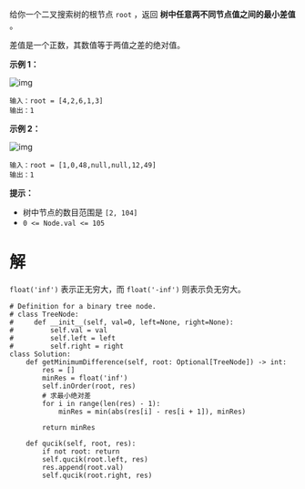 给你一个二叉搜索树的根节点 `root` ，返回 **树中任意两不同节点值之间的最小差值** 。

差值是一个正数，其数值等于两值之差的绝对值。

 

**示例 1：**

![img](https://assets.leetcode.com/uploads/2021/02/05/bst1.jpg)

```
输入：root = [4,2,6,1,3]
输出：1
```

**示例 2：**

![img](https://assets.leetcode.com/uploads/2021/02/05/bst2.jpg)

```
输入：root = [1,0,48,null,null,12,49]
输出：1
```

 

**提示：**

- 树中节点的数目范围是 `[2, 104]`
- `0 <= Node.val <= 105`

# 解

`float('inf')` 表示正无穷大，而 `float('-inf')` 则表示负无穷大。

```
# Definition for a binary tree node.
# class TreeNode:
#     def __init__(self, val=0, left=None, right=None):
#         self.val = val
#         self.left = left
#         self.right = right
class Solution:
    def getMinimumDifference(self, root: Optional[TreeNode]) -> int:
        res = []
        minRes = float('inf')
        self.inOrder(root, res)
        # 求最小绝对差
        for i in range(len(res) - 1):
            minRes = min(abs(res[i] - res[i + 1]), minRes)

        return minRes

    def qucik(self, root, res): 
        if not root: return
        self.qucik(root.left, res)
        res.append(root.val)
        self.qucik(root.right, res)
```

